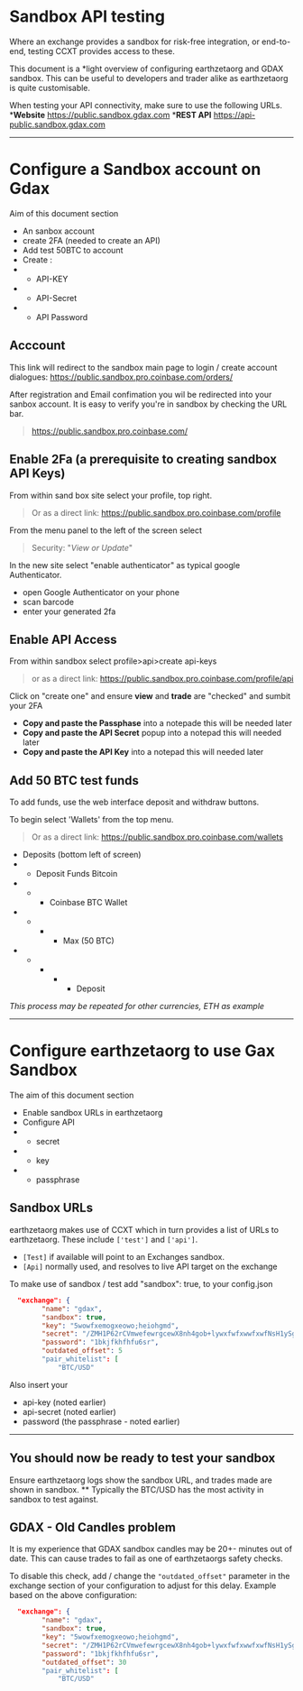 # Sandbox API testing

Where an exchange provides a sandbox for risk-free integration, or end-to-end, testing CCXT provides access to these.

This document is a *light overview of configuring earthzetaorg and GDAX sandbox.
This can be useful to developers and trader alike as earthzetaorg is quite customisable.

When testing your API connectivity, make sure to use the following URLs.
***Website**
https://public.sandbox.gdax.com
***REST API**
https://api-public.sandbox.gdax.com

---

# Configure a Sandbox account on Gdax

Aim of this document section

- An sanbox account
- create 2FA (needed to create an API)
- Add test 50BTC to account 
- Create :
- - API-KEY
- - API-Secret
- - API Password

## Acccount

This link will redirect to the sandbox main page to login / create account dialogues:
https://public.sandbox.pro.coinbase.com/orders/

After registration and Email confimation you wil be redirected into your sanbox account.  It is easy to verify you're in sandbox by checking the URL bar.
> https://public.sandbox.pro.coinbase.com/

## Enable 2Fa (a prerequisite to creating sandbox API Keys)

From within sand box site select your profile, top right.
>Or as a direct link: https://public.sandbox.pro.coinbase.com/profile

From the menu panel to the left of the screen select

> Security: "*View or Update*"

In the new site select "enable authenticator" as typical google Authenticator.

- open Google Authenticator on your phone
- scan barcode
- enter your generated 2fa

## Enable API Access

From within sandbox select profile>api>create api-keys
>or as a direct link: https://public.sandbox.pro.coinbase.com/profile/api

Click on "create one" and ensure  **view** and **trade**  are "checked" and sumbit your 2FA

- **Copy and paste the Passphase** into a notepade this will be needed later
- **Copy and paste the API Secret** popup into a notepad this will needed later
- **Copy and paste the API Key** into a notepad this will needed later

## Add 50 BTC test funds

To add funds, use the web interface deposit and withdraw buttons.

To begin select 'Wallets' from the top menu.
> Or as a direct link: https://public.sandbox.pro.coinbase.com/wallets

- Deposits (bottom left of screen)
- - Deposit Funds Bitcoin
- - - Coinbase BTC Wallet
- - - - Max (50 BTC)
- - - - - Deposit

*This process may be repeated for other currencies, ETH as example*

---

# Configure earthzetaorg to use Gax Sandbox 

The aim of this document section

- Enable sandbox URLs in earthzetaorg
- Configure API
- - secret
- - key
- - passphrase
 
## Sandbox URLs

earthzetaorg makes use of CCXT which in turn provides a list of URLs to earthzetaorg.
These include `['test']` and `['api']`.

- `[Test]` if available will point to an Exchanges sandbox. 
- `[Api]` normally used, and resolves to live API target on the exchange 

To make use of sandbox / test add "sandbox": true, to your config.json

```json
  "exchange": {
        "name": "gdax",
        "sandbox": true,
        "key": "5wowfxemogxeowo;heiohgmd",
        "secret": "/ZMH1P62rCVmwefewrgcewX8nh4gob+lywxfwfxwwfxwfNsH1ySgvWCUR/w==",
        "password": "1bkjfkhfhfu6sr",
        "outdated_offset": 5
        "pair_whitelist": [
            "BTC/USD"
```

Also insert your 

- api-key  (noted earlier)
- api-secret (noted earlier)
- password (the passphrase - noted earlier)

---

## You should now be ready to test your sandbox

Ensure earthzetaorg logs show the sandbox URL, and trades made are shown in sandbox.
** Typically the  BTC/USD has the most activity in sandbox to test against.

## GDAX - Old Candles problem

It is my experience that GDAX sandbox candles may be 20+- minutes out of date. This can cause trades to fail as one of earthzetaorgs safety checks.

To disable this check, add / change the `"outdated_offset"` parameter in the exchange section of your configuration to adjust for this delay.
Example based on the above configuration:

```json
  "exchange": {
        "name": "gdax",
        "sandbox": true,
        "key": "5wowfxemogxeowo;heiohgmd",
        "secret": "/ZMH1P62rCVmwefewrgcewX8nh4gob+lywxfwfxwwfxwfNsH1ySgvWCUR/w==",
        "password": "1bkjfkhfhfu6sr",
        "outdated_offset": 30
        "pair_whitelist": [
            "BTC/USD"
```

